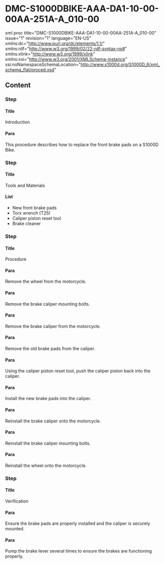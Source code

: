 # DMC-S1000DBIKE-AAA-DA1-10-00-00AA-251A-A_010-00

xml
proc title="DMC-S1000DBIKE-AAA-DA1-10-00-00AA-251A-A_010-00" issue="1" revision="1" language="EN-US" xmlns:dc="http://www.purl.org/dc/elements/1.1/" xmlns:rdf="http://www.w3.org/1999/02/22-rdf-syntax-ns#" xmlns:xlink="http://www.w3.org/1999/xlink" xmlns:xsi="http://www.w3.org/2001/XMLSchema-instance" xsi:noNamespaceSchemaLocation="http://www.s1000d.org/S1000D_6/xml_schema_flat/proced.xsd"
## Content

### Step

#### Title

Introduction

#### Para

This procedure describes how to replace the front brake pads on a S1000D Bike.

### Step

#### Title

Tools and Materials

#### List

*   New front brake pads
*   Torx wrench (T25)
*   Caliper piston reset tool
*   Brake cleaner

### Step

#### Title

Procedure

#### Para

Remove the wheel from the motorcycle.

#### Para

Remove the brake caliper mounting bolts.

#### Para

Remove the brake caliper from the motorcycle.

#### Para

Remove the old brake pads from the caliper.

#### Para

Using the caliper piston reset tool, push the caliper piston back into the caliper.

#### Para

Install the new brake pads into the caliper.

#### Para

Reinstall the brake caliper onto the motorcycle.

#### Para

Reinstall the brake caliper mounting bolts.

#### Para

Reinstall the wheel onto the motorcycle.

### Step

#### Title

Verification

#### Para

Ensure the brake pads are properly installed and the caliper is securely mounted.

#### Para

Pump the brake lever several times to ensure the brakes are functioning properly.